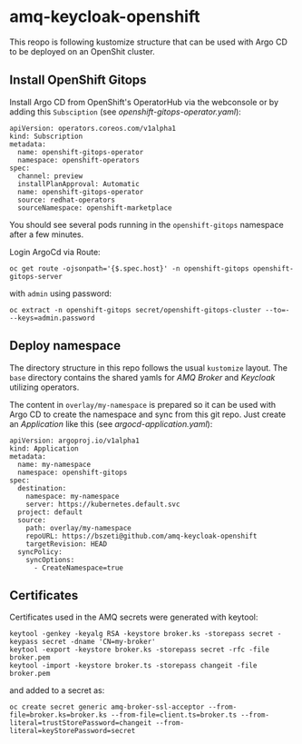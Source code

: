 # amq-keycloak-openshift

This reopo is following kustomize structure that can be used with Argo CD to be deployed on an OpenShit cluster.

## Install OpenShift Gitops

Install Argo CD from OpenShift's OperatorHub via the webconsole or by adding this `Subsciption` (see _openshift-gitops-operator.yaml_):

```
apiVersion: operators.coreos.com/v1alpha1
kind: Subscription
metadata:
  name: openshift-gitops-operator
  namespace: openshift-operators
spec:
  channel: preview
  installPlanApproval: Automatic
  name: openshift-gitops-operator
  source: redhat-operators
  sourceNamespace: openshift-marketplace
```

You should see several pods running in the `openshift-gitops` namespace after a few minutes.

Login ArgoCd via Route:

```
oc get route -ojsonpath='{$.spec.host}' -n openshift-gitops openshift-gitops-server
```

with `admin` using password:

```
oc extract -n openshift-gitops secret/openshift-gitops-cluster --to=- --keys=admin.password
```

## Deploy namespace

The directory structure in this repo follows the usual `kustomize` layout. The `base` directory contains the shared yamls for _AMQ Broker_ and _Keycloak_ utilizing operators. 

The content in `overlay/my-namespace` is prepared so it can be used with Argo CD to create the namespace and sync from this git repo. Just create an _Application_ like this (see _argocd-application.yaml_):

```
apiVersion: argoproj.io/v1alpha1
kind: Application
metadata:
  name: my-namespace
  namespace: openshift-gitops
spec:
  destination:
    namespace: my-namespace
    server: https://kubernetes.default.svc
  project: default
  source:
    path: overlay/my-namespace
    repoURL: https://bszeti@github.com/amq-keycloak-openshift
    targetRevision: HEAD
  syncPolicy:
    syncOptions:
      - CreateNamespace=true
```

## Certificates

Certificates used in the AMQ secrets were generated with keytool:

```
keytool -genkey -keyalg RSA -keystore broker.ks -storepass secret -keypass secret -dname 'CN=my-broker'
keytool -export -keystore broker.ks -storepass secret -rfc -file broker.pem
keytool -import -keystore broker.ts -storepass changeit -file broker.pem
```

and added to a secret as:

```
oc create secret generic amq-broker-ssl-acceptor --from-file=broker.ks=broker.ks --from-file=client.ts=broker.ts --from-literal=trustStorePassword=changeit --from-literal=keyStorePassword=secret
```